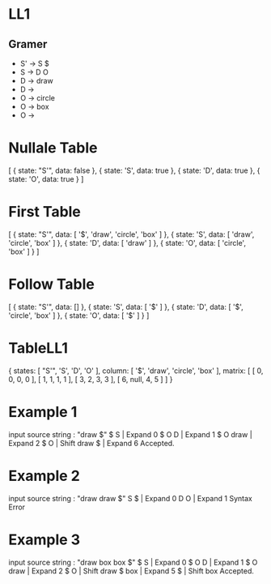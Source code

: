 # LL1

<h2>Gramer</h2> 
    <ul>
        <li>S' -> S $</li>
        <li>S  -> D O</li>
        <li>D  -> draw</li>
        <li>D  -> </li>
        <li>O  -> circle</li>
        <li>O  -> box</li>
        <li>O  -></li>
    </ul>

# Nullale Table 
<p>
    [
        { state: "S'", data: false },
        { state: 'S', data: true },
        { state: 'D', data: true },
        { state: 'O', data: true }
    ]
</p>

# First Table 
[
   { state: "S'", data: [ '$', 'draw', 'circle', 'box' ] },
   { state: 'S', data: [ 'draw', 'circle', 'box' ] },
   { state: 'D', data: [ 'draw' ] },
   { state: 'O', data: [ 'circle', 'box' ] }
]

# Follow Table 
[
   { state: "S'", data: [] },
   { state: 'S', data: [ '$' ] },
   { state: 'D', data: [ '$', 'circle', 'box' ] },
   { state: 'O', data: [ '$' ] }
]

# TableLL1 
{
   states: [ "S'", 'S', 'D', 'O' ],
   column: [ '$', 'draw', 'circle', 'box' ],
   matrix: [ 
       [ 0, 0, 0, 0 ], 
       [ 1, 1, 1, 1 ], 
       [ 3, 2, 3, 3 ],
       [ 6, null, 4, 5 ] 
    ]
}

# Example 1

 input source string : "draw $"
 $ S  | Expand  0
 $ O D  | Expand  1
 $ O draw  | Expand  2
 $ O  | Shift  draw
 $  | Expand  6
 Accepted.

# Example 2

 input source string : "draw draw $"
 S $  | Expand  0
 D O  | Expand  1
 Syntax Error

# Example 3
 input source string : "draw box box $"
 $ S  | Expand  0
 $ O D  | Expand  1
 $ O draw  | Expand  2
 $ O  | Shift  draw
 $ box  | Expand  5
 $  | Shift  box
 Accepted.
